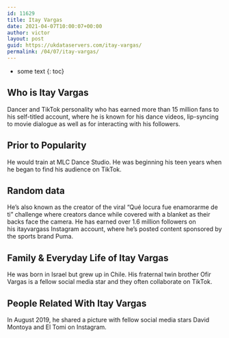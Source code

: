 ```yaml
---
id: 11629
title: Itay Vargas
date: 2021-04-07T10:00:07+00:00
author: victor
layout: post
guid: https://ukdataservers.com/itay-vargas/
permalink: /04/07/itay-vargas/
---
```


* some text
{: toc}


## Who is Itay Vargas



Dancer and TikTok personality who has earned more than 15 million fans to his self-titled account, where he is known for his dance videos, lip-syncing to movie dialogue as well as for interacting with his followers. 

                
                
                
## Prior to Popularity



He would train at MLC Dance Studio. He was beginning his teen years when he began to find his audience on TikTok. 

                
                
                
## Random data



He&#8217;s also known as the creator of the viral &#8220;Qué locura fue enamorarme de ti&#8221; challenge where creators dance while covered with a blanket as their backs face the camera. He has earned over 1.6 million followers on his itayvargass Instagram account, where he&#8217;s posted content sponsored by the sports brand Puma. 

                
                
                
## Family & Everyday Life of Itay Vargas



He was born in Israel but grew up in Chile. His fraternal twin brother Ofir Vargas is a fellow social media star and they often collaborate on TikTok. 

                
                
                
## People Related With Itay Vargas



In August 2019, he shared a picture with fellow social media stars David Montoya and El Tomi on Instagram.

                
              
            
          
          
          